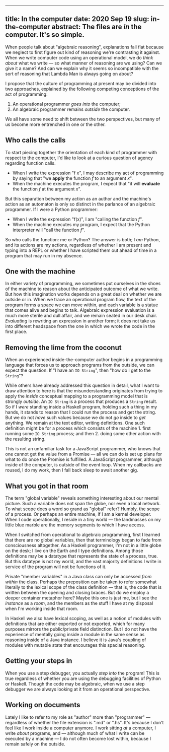 --------------------------------------------------------------------------------
title:    In the computer
date:     2020 Sep 19
slug:     in-the-computer
abstract: The files are *in* the computer. It's so simple.
--------------------------------------------------------------------------------

When people talk about "algebraic reasoning", explanations fall flat because we neglect to first figure out kind of reasoning we're contrasting it against. When we write computer code using an operational model, we do *think about* what we write — so what manner of reasoning are we using? Can we give it a name? And can we explain why it seems so incompatible with the sort of reasoning that Lambda Man is always going on about?

I propose that the culture of programming at present may be divided into two approaches, explained by the following competing conceptions of the act of programming:

  1. An operational programmer *goes into* the computer;
  2. An algebraic programmer remains *outside* the computer.

We all have some need to shift between the two perspectives, but many of us become more entrenched in one or the other.

## Who calls the calls

To start piecing together the orientation of each kind of programmer with respect to the computer, I'd like to look at a curious question of agency regarding function calls.

  - When I write the expression "f x", I may describe my act of programming by saying that "we **apply** the function *f* to an argument *x*".
  - When the machine executes the program, I expect that "it will **evaluate** the function *f* at the argument *x*".

But this separation between my action as an author and the machine's action as an automaton is only so distinct in the parlance of an algebraic programmer. If I were a Python programmer:

  - When I write the expression "f(x)", I am "calling the function *f*".
  - When the machine executes my program, I expect that the Python interpreter will "call the function *f*".

So who calls the function: me or Python? The answer is both; I *am* Python, and its actions are my actions, regardless of whether I am present and typing into a REPL or whether I have scripted them out ahead of time in a program that may run in my absence.

## One with the machine

In either variety of programming, we sometimes put ourselves in the shoes of the machine to reason about the anticipated outcome of what we write. But how this imagination works depends on a great deal on whether we are outside or in. When we trace an operational program flow, the text of the program forms a space we can move within, and each variable is a statue that comes alive and begins to talk. Algebraic expression evaluation is a much more sterile and dull affair, and we remain seated in our desk chair. *Evaluating* is rewriting an expression in another form; it does not take us into different headspace from the one in which we wrote the code in the first place.

## Removing the lime from the coconut

When an experienced inside-the-computer author begins in a programming language that forces us to approach programs from the outside, we can expect the question: If "I have an `IO String`", then "how do I get to the `String`"?

While others have already addressed this question in detail, what I want to draw attention to here is that the misunderstanding originates from trying to apply the *inside* conceptual mapping to a programming model that is strongly *outside*. An `IO String` is a process that produces a `String` result. So if I *were* standing inside a Haskell program, holding such a thing in my hands, it stands to reason that I could run the process and get the string. But we do not *have* such values because we do not *go* inside to *get* anything. We remain at the text editor, writing definitions. One such definition might be for a process which consists of the machine 1. first running some `IO String` process; and then 2. doing some other action with the resulting string.

This is not an unfamiliar task for a JavaScript programmer, who knows that one cannot get the value from a Promise — all we can do is set up plans for what to do once the Promise is fulfilled. A JavaScript programmer, although inside of the computer, is outside of the event loop. When my callbacks are roused, I do my work, then I fall back sleep to await another gig.

## What you got in that room

The term "global variable" reveals something interesting about our mental picture. Such a variable does not span the globe, nor even a local network. To what scope does a word so grand as "global" refer? Humbly, the scope of a process. Or perhaps an entire machine, if I am a kernel developer. When I code operationally, I reside in a tiny world — the landmasses on my little blue marble are the memory segments to which I have access.

When I switched from operational to algebraic programming, first I learned that there are no global variables, then that terminology began to fade from consciousness altogether. As a Haskell programmer, I'm not in a little globe on the desk; I live on the Earth and I type definitions. Among those definitions may be a datatype that represents the state of a process, true. But this datatype is not my world, and the vast majority definitions I write in service of the program will not be functions of it.

Private "member variables" in a Java class can only be accessed *from within* the class. Perhaps the preposition can be taken to refer somewhat literally to the lexical scope of the class definition — that is, the code that is written between the opening and closing braces. But do we employ a deeper container metaphor here? Maybe this one is just me, but I see the *instance* as a *room*, and the members as the stuff I have at my disposal when I'm working inside that room.

In Haskell we also have lexical scoping, as well as a notion of modules with definitions that are either exported or not exported, which for many purposes mirrors the public/private field distinction. But I do not have the experience of mentally going inside a module in the same sense as reasoning inside of a Java instance. I believe it is Java's coupling of modules with mutable state that encourages this spacial reasoning.

## Getting your steps in

When you use a step debugger, you actually *step into* the program! This is true regardless of whether you are using the debugging facilities of Python or Haskell. Though the code may be algebraic, when we use a step debugger we are always looking at it from an operational perspective.

## Working on documents

Lately I like to refer to my role as "author" more than "programmer" — regardless of whether the file extension is ".md" or ".hs". It's because I don't feel like I work inside a computer anymore. I work sitting *at* a computer, I write *about* programs, and — although much of what I write can be executed by a machine — I do not often become lost within, because I remain safely on the outside.
